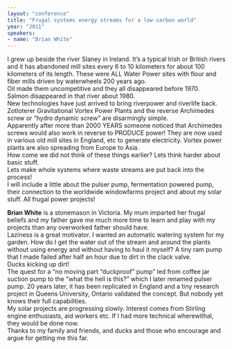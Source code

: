 ```yaml
---
layout: "conference"
title: "Frugal systems energy streams for a low carbon world"
year: "2011"
speakers:
- name: "Brian White"
---
```



I grew up beside the river Slaney in Ireland. It’s a typical Irish or British
rivers and it has abandoned mill sites every 6 to 10 kilometers for about 100
kilometers of its length. These were ALL Water Power sites with flour and
fiber mills driven by waterwheels 200 years ago.  
Oil made them uncompetitive and they all disappeared before 1970.  
Salmon disappeared in that river about 1980.  
New technologies have just arrived to bring riverpower and riverlife back.  
Zotloterer Gravitational Vortex Power Plants and the reverse Archimedes screw
or “hydro dynamic screw” are disarmingly simple.  
Apparently after more than 2000 YEARS someone noticed that Archimedes screws
would also work in reverse to PRODUCE power! They are now used in various old
mill sites in England, etc to generate electricity. Vortex power plants are
also spreading from Europe to Asia.  
How come we did not think of these things earlier? Lets think harder about
basic stuff.  
Lets make whole systems where waste streams are put back into the process!  
I will include a little about the pulser pump, fermentation powered pump,
their connection to the worldwide windowfarms project and about my solar
stuff. All frugal power projects!

**Brian White** is a stonemason in Victoria. My mum imparted her frugal
beliefs and my father gave me much more time to learn and play with my
projects than any overworked father should have.  
Laziness is a great motivator. I wanted an automatic watering system for my
garden. How do I get the water out of the stream and around the plants without
using energy and without having to haul it myself? A tiny ram pump that I made
failed after half an hour due to dirt in the clack valve.  
Ducks kicking up dirt!  
The quest for a “no moving part “duckproof” pump” led from coffee jar suction
pump to the “what the hell is this?” which I later renamed pulser pump. 20
years later, it has been replicated in England and a tiny research project in
Queens University, Ontario validated the concept. But nobody yet knows their
full capabilities.  
My solar projects are progressing slowly. Interest comes from Stirling engine
enthusiasts, aid workers etc. If I had more technical wherewithal, they would
be done now.  
Thanks to my family and friends, and ducks and those who encourage and argue
for getting me this far.


[//]: # (Retrieved from https://web.archive.org/web/20210413201442/https://www.ideawave.ca/2011-conference/frugal-systems-energy-streams-for-a-low-carbon-world)